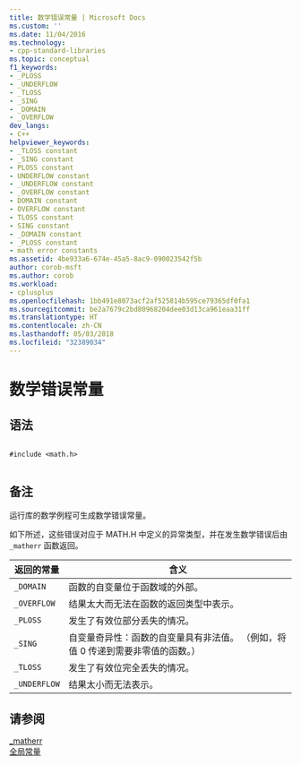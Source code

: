 ```yaml
---
title: 数学错误常量 | Microsoft Docs
ms.custom: ''
ms.date: 11/04/2016
ms.technology:
- cpp-standard-libraries
ms.topic: conceptual
f1_keywords:
- _PLOSS
- _UNDERFLOW
- _TLOSS
- _SING
- _DOMAIN
- _OVERFLOW
dev_langs:
- C++
helpviewer_keywords:
- _TLOSS constant
- _SING constant
- PLOSS constant
- UNDERFLOW constant
- _UNDERFLOW constant
- _OVERFLOW constant
- DOMAIN constant
- OVERFLOW constant
- TLOSS constant
- SING constant
- _DOMAIN constant
- _PLOSS constant
- math error constants
ms.assetid: 4be933a6-674e-45a5-8ac9-090023542f5b
author: corob-msft
ms.author: corob
ms.workload:
- cplusplus
ms.openlocfilehash: 1bb491e8073acf2af525814b595ce79365df0fa1
ms.sourcegitcommit: be2a7679c2bd80968204dee03d13ca961eaa31ff
ms.translationtype: HT
ms.contentlocale: zh-CN
ms.lasthandoff: 05/03/2018
ms.locfileid: "32389034"
---
```

# <a name="math-error-constants"></a>数学错误常量
## <a name="syntax"></a>语法  
  
```  
  
#include <math.h>  
  
```  
  
## <a name="remarks"></a>备注  
 运行库的数学例程可生成数学错误常量。  
  
 如下所述，这些错误对应于 MATH.H 中定义的异常类型，并在发生数学错误后由 `_matherr` 函数返回。  
  
|返回的常量|含义|  
|--------------|-------------|  
|`_DOMAIN`|函数的自变量位于函数域的外部。|  
|`_OVERFLOW`|结果太大而无法在函数的返回类型中表示。|  
|`_PLOSS`|发生了有效位部分丢失的情况。|  
|`_SING`|自变量奇异性：函数的自变量具有非法值。 （例如，将值 0 传递到需要非零值的函数。）|  
|`_TLOSS`|发生了有效位完全丢失的情况。|  
|`_UNDERFLOW`|结果太小而无法表示。|  
  
## <a name="see-also"></a>请参阅  
 [_matherr](../c-runtime-library/reference/matherr.md)   
 [全局常量](../c-runtime-library/global-constants.md)